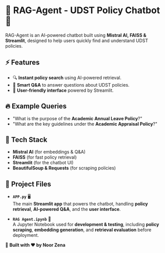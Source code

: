 # 📜 RAG-Agent - UDST Policy Chatbot 🤖

RAG-Agent is an AI-powered chatbot built using **Mistral AI, FAISS & Streamlit**, designed to help users quickly find and understand UDST policies.

## ⚡ Features
- 🔍 **Instant policy search** using AI-powered retrieval.
- 🧠 **Smart Q&A** to answer questions about UDST policies.
- 🎨 **User-friendly interface** powered by Streamlit.

## 🔥 Example Queries
- "What is the purpose of the **Academic Annual Leave Policy**?"
- "What are the key guidelines under the **Academic Appraisal Policy**?"

## 📌 Tech Stack
- **Mistral AI** (for embeddings & Q&A)
- **FAISS** (for fast policy retrieval)
- **Streamlit** (for the chatbot UI)
- **BeautifulSoup & Requests** (for scraping policies)

## 📂 Project Files

- **`APP.py`** 🖥️  
  The main **Streamlit app** that powers the chatbot, handling **policy retrieval**, **AI-powered Q&A**, and the **user interface**.

- **`RAG Agent.ipynb`** 📒  
  A Jupyter Notebook used for **development & testing**, including **policy scraping**, **embedding generation**, and **retrieval evaluation** before deployment.


🚀 **Built with ❤️ by Noor Zena**
